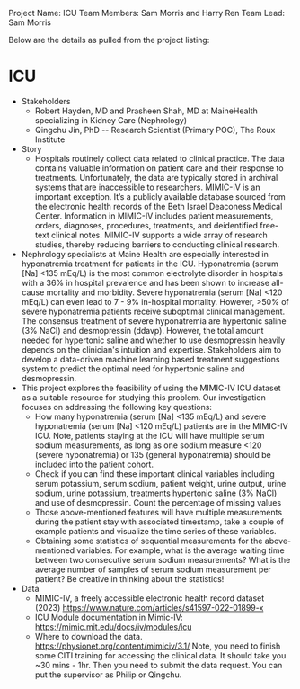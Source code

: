 Project Name: ICU
Team Members: Sam Morris and Harry Ren
Team Lead: Sam Morris

Below are the details as pulled from the project listing:
# ICU

* Stakeholders
  * Robert Hayden, MD and Prasheen Shah, MD at MaineHealth specializing in Kidney Care (Nephrology)
  * Qingchu Jin, PhD -- Research Scientist (Primary POC), The Roux Institute
* Story
  * Hospitals routinely collect data related to clinical practice. The data contains valuable information on patient care and their response to treatments. Unfortunately, the data are typically stored in archival systems that are inaccessible to researchers. MIMIC-IV is an important exception. It’s a publicly available database sourced from the electronic health records of the Beth Israel Deaconess Medical Center. Information in MIMIC-IV includes patient measurements, orders, diagnoses, procedures, treatments, and deidentified free-text clinical notes. MIMIC-IV supports a wide array of research studies, thereby reducing barriers to conducting clinical research.
* Nephrology specialists at Maine Health are especially interested in hyponatremia treatment for patients in the ICU. Hyponatremia (serum [Na] <135 mEq/L) is the most common electrolyte disorder in hospitals with a 36% in hospital prevalence and has been shown  to increase all-cause mortality and morbidity. Severe hyponatremia (serum [Na] <120 mEq/L) can even lead to 7 - 9% in-hospital mortality. However, >50% of severe hyponatremia patients receive suboptimal clinical management. The consensus treatment of severe hyponatremia are hypertonic saline (3% NaCI) and desmopressin (ddavp). However, the total amount needed for hypertonic saline and whether to use desmopressin heavily depends on the clinician's intuition and expertise. Stakeholders aim to develop a data-driven machine learning based treatment suggestions system to  predict the optimal need for hypertonic saline and desmopressin.
* This project explores the feasibility of using the MIMIC-IV ICU dataset as a suitable resource for studying this problem. Our investigation focuses on addressing the following key questions:
  * How many hyponatremia (serum [Na] <135 mEq/L) and severe hyponatremia (serum [Na] <120 mEq/L) patients are in the MIMIC-IV ICU. Note, patients staying at the ICU will have multiple serum sodium measurements, as long as one sodium measure <120 (severe hyponatremia)  or 135 (general hyponatremia) should be included into the patient cohort.
  * Check if you can find these important clinical variables including serum potassium, serum sodium, patient weight, urine output, urine sodium, urine potassium, treatments hypertonic saline (3% NaCl) and use of desmopressin. Count the percentage of missing values
  * Those above-mentioned features will have multiple measurements during the patient stay with associated timestamp, take a couple of example patients and visualize the time series of these variables.
  * Obtaining some statistics of sequential measurements for the above-mentioned variables. For example, what is the average waiting time between two consecutive serum sodium measurements? What is the average number of samples of serum sodium measurement per patient? Be creative in thinking about the statistics!
* Data
  * MIMIC-IV, a freely accessible electronic health record dataset (2023) https://www.nature.com/articles/s41597-022-01899-x
  * ICU Module documentation in Mimic-IV: https://mimic.mit.edu/docs/iv/modules/icu
  * Where to download the data. https://physionet.org/content/mimiciv/3.1/ Note, you need to finish some CITI training for accessing the clinical data. It should take you ~30 mins - 1hr. Then you need to submit the data request. You can put the supervisor as Philip or Qingchu.
